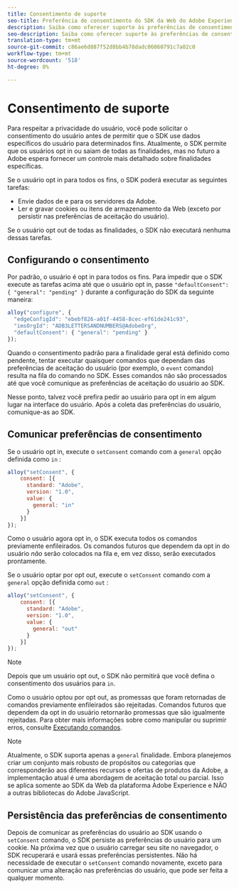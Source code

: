 ```yaml
---
title: Consentimento de suporte
seo-title: Preferência de consentimento do SDK da Web do Adobe Experience Platform
description: Saiba como oferecer suporte às preferências de consentimento com o Experience Platform Web SDK
seo-description: Saiba como oferecer suporte às preferências de consentimento com o Experience Platform Web SDK
translation-type: tm+mt
source-git-commit: c86ae6d887f52d8bb4b78dadc06060791c7a02c0
workflow-type: tm+mt
source-wordcount: '518'
ht-degree: 0%

---
```



# Consentimento de suporte

Para respeitar a privacidade do usuário, você pode solicitar o consentimento do usuário antes de permitir que o SDK use dados específicos do usuário para determinados fins. Atualmente, o SDK permite que os usuários opt in ou saiam de todas as finalidades, mas no futuro a Adobe espera fornecer um controle mais detalhado sobre finalidades específicas.

Se o usuário opt in para todos os fins, o SDK poderá executar as seguintes tarefas:

* Envie dados de e para os servidores da Adobe.
* Ler e gravar cookies ou itens de armazenamento da Web (exceto por persistir nas preferências de aceitação do usuário).

Se o usuário opt out de todas as finalidades, o SDK não executará nenhuma dessas tarefas.

## Configurando o consentimento

Por padrão, o usuário é opt in para todos os fins. Para impedir que o SDK execute as tarefas acima até que o usuário opt in, passe `"defaultConsent": { "general": "pending" }` durante a configuração do SDK da seguinte maneira:

```javascript
alloy("configure", {
  "edgeConfigId": "ebebf826-a01f-4458-8cec-ef61de241c93",
  "imsOrgId": "ADB3LETTERSANDNUMBERS@AdobeOrg",
  "defaultConsent": { "general": "pending" }
});
```

Quando o consentimento padrão para a finalidade geral está definido como pendente, tentar executar quaisquer comandos que dependam das preferências de aceitação do usuário (por exemplo, o `event` comando) resulta na fila do comando no SDK. Esses comandos não são processados até que você comunique as preferências de aceitação do usuário ao SDK.

Nesse ponto, talvez você prefira pedir ao usuário para opt in em algum lugar na interface do usuário. Após a coleta das preferências do usuário, comunique-as ao SDK.

## Comunicar preferências de consentimento

Se o usuário opt in, execute o `setConsent` comando com a `general` opção definida como `in` :

```javascript
alloy("setConsent", {
    consent: [{ 
      standard: "Adobe",
      version: "1.0",
      value: { 
        general: "in" 
      }
    }]
});
```

Como o usuário agora opt in, o SDK executa todos os comandos previamente enfileirados. Os comandos futuros que dependem da opt in do usuário _não_ serão colocados na fila e, em vez disso, serão executados prontamente.

Se o usuário optar por opt out, execute o `setConsent` comando com a `general` opção definida como `out` :

```javascript
alloy("setConsent", {
    consent: [{ 
      standard: "Adobe",
      version: "1.0",
      value: { 
        general: "out" 
      }
    }]
});
```

>[!NOTE]
>
>Depois que um usuário opt out, o SDK não permitirá que você defina o consentimento dos usuários para `in`.

Como o usuário optou por opt out, as promessas que foram retornadas de comandos previamente enfileirados são rejeitadas. Comandos futuros que dependem da opt in do usuário retornarão promessas que são igualmente rejeitadas. Para obter mais informações sobre como manipular ou suprimir erros, consulte [Executando comandos](executing-commands.md).

>[!NOTE]
>
>Atualmente, o SDK suporta apenas a `general` finalidade. Embora planejemos criar um conjunto mais robusto de propósitos ou categorias que corresponderão aos diferentes recursos e ofertas de produtos da Adobe, a implementação atual é uma abordagem de aceitação total ou parcial.  Isso se aplica somente ao SDK da Web da plataforma Adobe Experience e NÃO a outras bibliotecas do Adobe JavaScript.

## Persistência das preferências de consentimento

Depois de comunicar as preferências do usuário ao SDK usando o `setConsent` comando, o SDK persiste as preferências do usuário para um cookie. Na próxima vez que o usuário carregar seu site no navegador, o SDK recuperará e usará essas preferências persistentes. Não há necessidade de executar o `setConsent` comando novamente, exceto para comunicar uma alteração nas preferências do usuário, que pode ser feita a qualquer momento.
